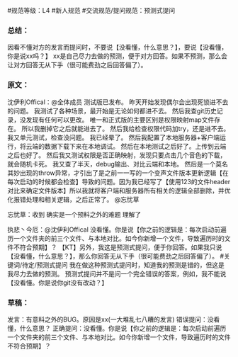 #规范等级：L4 
#新人规范
#交流规范/提问规范：预测式提问
### 总结：
因看不懂对方的发言而提问时，不要说【没看懂，什么意思？】，要说【没看懂，你是说xx吗？】
xx是自己尽力去做的预测，便于对方回答。如果不预测，那么会让对方回答无从下手（很可能费劲之后回答偏了）。

### 原文：
沈伊利Offical：@全体成员
测试版已发布。
昨天开始发现偶尔会出现死锁进不去的问题。
我测试了各种场景，最开始是无论如何都进不去。
然后我查git历史记录，没发现有任何可以更改。
唯一和正式版的主要区别是权限映射map文件存在。
所以我删掉它之后就能进去了。
然后我给检查权限代码加try，还是进不去。
我又单元测试，检查没问题。
我已经晕了。
然后我配置了本地服务器+客户端运行，将云端的数据下载下来在本地调试。
然后在本地测试之后好了。上传到云端之后也好了。
然后我又测试权限是否正确映射，发现只要点击几个音色的下载，就会随机卡死。
我又查了半天，debug输出、对比云端和本地。
然后是一个莫名其妙出现的throw异常，才引出了是之前一一写的一个变声文件版本更新逻辑【在每次启动的时候都会检查】导致的问题。因为我已经写了【使用123的文件header对比来确定文件版本】所以我就将客户端和服务器所有相关的逻辑全部删除，并优化报错处理和相关逻辑，之后正常了。
@忘忧草

忘忧草：收到 确实是一个预料之外的难题
理解了

执悲丶今厄：@沈伊利Offical 没看懂。你是说【你之前的逻辑是：每次启动前遍历一个文件夹的前三个文件、与本地对比。如今你新增一个文件，导致遍历时的文件不符合预期】？
【KT】另外，我这是预测式提问，便于你回答。如果我只说【没看懂，什么意思？】，那么你回答无从下手（很可能费劲之后回答偏了）。
#关键词/待定/预测式提问
我在做这种预测式提问时，知道我的预测是错的，但这是我尽力去做的预测。
预测式提问并不是问一个完全错误的答案，例如，我不能说【没看懂。你是说你git没有改动？】

### 草稿：
发言：有意料之外的BUG。原因是xx(一大堆乱七八糟的发言)
错误提问：没看懂，什么意思？
正确提问：没看懂。你是说【你之前的逻辑是：每次启动前遍历一个文件夹的前三个文件、与本地对比。如今你新增一个文件，导致遍历时的文件不符合预期】？